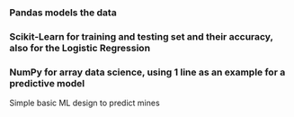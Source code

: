 ### Pandas models the data
### Scikit-Learn for training and testing set and their accuracy, also for the Logistic Regression
### NumPy for array data science, using 1 line as an example for a predictive model

 Simple basic ML design to predict mines